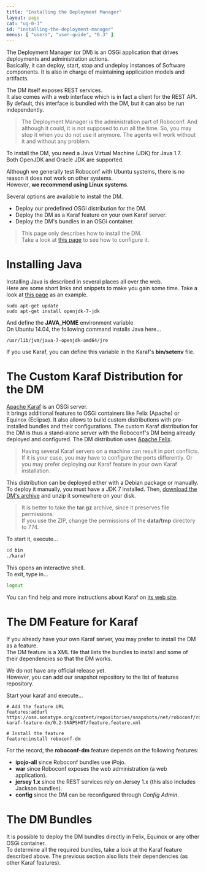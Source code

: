 ```yaml
---
title: "Installing the Deployment Manager"
layout: page
cat: "ug-0-3"
id: "installing-the-deployment-manager"
menus: [ "users", "user-guide", "0.3" ]
---
```


The Deployment Manager (or DM) is an OSGi application that drives deployments and administration actions.  
Basically, it can deploy, start, stop and undeploy instances of Software components. It is also in charge
of maintaining application models and artifacts.

The DM itself exposes REST services.  
It also comes with a web interface which is in fact a client for the REST API. 
By default, this interface is bundled with the DM, but it can also be run
independently.

> The Deployment Manager is the administration part of Roboconf. And although it could, it is not supposed to run all the time. 
> So, you may stop it when you do not use it anymore. The agents will work without it and without any problem.

To install the DM, you need a Java Virtual Machine (JDK) for Java 1.7.  
Both OpenJDK and Oracle JDK are supported.

Although we generally test Roboconf with Ubuntu systems, there is no reason it does not work on other systems.  
However, **we recommend using Linux systems**.

Several options are available to install the DM.

<!-- 
* Use our Debian package for the DM. 
-->
 
* Deploy our predefined OSGi distribution for the DM.
* Deploy the DM as a Karaf feature on your own Karaf server.
* Deploy the DM's bundles in an OSGi container.


> This page only describes how to install the DM.  
> Take a look at [this page](configuring-the-deployment-manager.html) to see how to configure it.


# Installing Java

Installing Java is described in several places all over the web.  
Here are some short links and snippets to make you gain some time.
Take a look at [this page](http://doc.ubuntu-fr.org/java) as an example.

```
sudo apt-get update
sudo apt-get install openjdk-7-jdk 
```

And define the **JAVA_HOME** environment variable.  
On Ubuntu 14.04, the following command installs Java here...

	/usr/lib/jvm/java-7-openjdk-amd64/jre

If you use Karaf, you can define this variable in the Karaf's **bin/setenv** file.

<!--

# The Debian Package for the DM

The Debian package installs our custom Karaf distribution for Roboconf's DM.  
Once installed, the Karaf server is started as a service. The DM runs within the Karaf server.

> We do not have a public server yet to simply type in **sudo apt-get install roboconf-dm**.  
> Hopefully, this will come soon.

Grab the DM's Debian package on the [download page](../download.html) and install it.

-->

# The Custom Karaf Distribution for the DM

[Apache Karaf](http://karaf.apache.org/) is an OSGi server.  
It brings additional features to OSGi containers like Felix (Apache) or Equinox (Eclipse). It also allows to build custom distributions
with pre-installed bundles and their configurations. The custom Karaf distribution for the DM is thus a stand-alone server with the
Roboconf's DM being already deployed and configured. The DM distribution uses [Apache Felix](http://felix.apache.org/).

> Having several Karaf servers on a machine can result in port conflicts.
> If it is your case, you may have to configure the ports differently. 
> Or you may prefer deploying our Karaf feature in your own Karaf installation.

This distribution can be deployed either with a Debian package or manually.  
To deploy it manually, you must have a JDK 7 installed. Then, [download the DM's archive](../download.html)
and unzip it somewhere on your disk.

> It is better to take the **tar.gz** archive, since it preserves file permissions.  
> If you use the ZIP, change the permissions of the **data/tmp** directory to 774.  

To start it, execute...

```bash
cd bin
./karaf
```

This opens an interactive shell.  
To exit, type in...

```bash
logout
```

You can find help and more instructions about Karaf on [its web site](http://karaf.apache.org/).


# The DM Feature for Karaf

If you already have your own Karaf server, you may prefer to install the DM as a feature.  
The DM feature is a XML file that lists the bundles to install and some of their dependencies so that the DM works.

We do not have any official release yet.  
However, you can add our snapshot repository to the list of features repository.

Start your karaf and execute...

```properties
# Add the feature URL
features:addurl https://oss.sonatype.org/content/repositories/snapshots/net/roboconf/roboconf-karaf-feature-dm/0.2-SNAPSHOT/feature.feature.xml

# Install the feature 
feature:install roboconf-dm
```

For the record, the **roboconf-dm** feature depends on the following features:

* **ipojo-all** since Roboconf bundles use iPojo.
* **war** since Roboconf exposes the web administration (a web application).
* **jersey 1.x** since the REST services rely on Jersey 1.x (this also includes Jackson bundles).
* **config** since the DM can be reconfigured through *Config Admin*.


# The DM Bundles

It is possible to deploy the DM bundles directly in Felix, Equinox or any other OSGi container.  
To determine all the required bundles, take a look at the Karaf feature described above. The previous section
also lists their dependencies (as other Karaf features).
